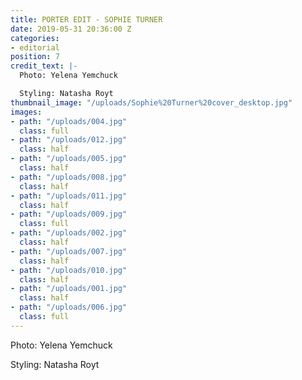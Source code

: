 ```yaml
---
title: PORTER EDIT - SOPHIE TURNER
date: 2019-05-31 20:36:00 Z
categories:
- editorial
position: 7
credit_text: |-
  Photo: Yelena Yemchuck

  Styling: Natasha Royt
thumbnail_image: "/uploads/Sophie%20Turner%20cover_desktop.jpg"
images:
- path: "/uploads/004.jpg"
  class: full
- path: "/uploads/012.jpg"
  class: half
- path: "/uploads/005.jpg"
  class: half
- path: "/uploads/008.jpg"
  class: half
- path: "/uploads/011.jpg"
  class: half
- path: "/uploads/009.jpg"
  class: full
- path: "/uploads/002.jpg"
  class: half
- path: "/uploads/007.jpg"
  class: half
- path: "/uploads/010.jpg"
  class: half
- path: "/uploads/001.jpg"
  class: half
- path: "/uploads/006.jpg"
  class: full
---
```


Photo: Yelena Yemchuck

Styling: Natasha Royt